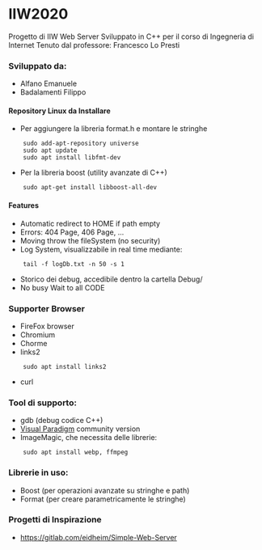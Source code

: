 # IIW2020
Progetto di IIW Web Server
Sviluppato in C++ per il corso di Ingegneria di Internet
Tenuto dal professore: Francesco Lo Presti

### Sviluppato da:
- Alfano Emanuele
- Badalamenti Filippo

#### Repository Linux da Installare
- Per aggiungere la libreria format.h e montare le stringhe
    
```
    sudo add-apt-repository universe
    sudo apt update
    sudo apt install libfmt-dev
```
- Per la libreria boost (utility avanzate di C++)

```
    sudo apt-get install libboost-all-dev
```

#### Features
- Automatic redirect to HOME if path empty
- Errors: 404 Page, 406 Page, ...
- Moving throw the fileSystem (no security)
- Log System, visualizzabile in real time mediante:
```
	tail -f logDb.txt -n 50 -s 1    
```
- Storico dei debug, accedibile dentro la cartella Debug/
- No busy Wait to all CODE

### Supporter Browser
- FireFox browser
- Chromium
- Chorme
- links2
```
	sudo apt install links2
```
- curl

### Tool di supporto:
- gdb (debug codice C++)
- [Visual Paradigm](https://www.visual-paradigm.com/download/community.jsp) community version
- ImageMagic, che necessita delle librerie:
```
	sudo apt install webp, ffmpeg    
```

### Librerie in uso:
- Boost (per operazioni avanzate su stringhe e path)
- Format (per creare parametricamente le stringhe)


### Progetti di Inspirazione
- https://gitlab.com/eidheim/Simple-Web-Server
